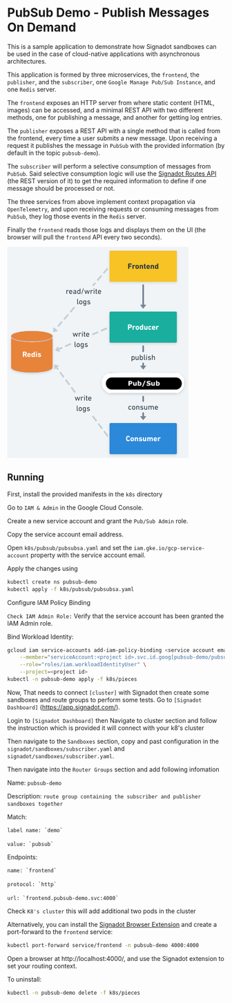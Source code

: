 # PubSub Demo - Publish Messages On Demand

This is a sample application to demonstrate how Signadot sandboxes can be used
in the case of cloud-native applications with asynchronous architectures.

This application is formed by three microservices, the `frontend`, the
`publisher`, and the `subscriber`, one `Google Manage Pub/Sub Instance`, and one `Redis` server.

The `frontend` exposes an HTTP server from where static content (HTML, images)
can be accessed, and a minimal REST API with two different methods, one for
publishing a message, and another for getting log entries.

The `publisher` exposes a REST API with a single method that is called from the
frontend, every time a user submits a new message. Upon receiving a request it
publishes the message in `PubSub` with the provided information (by default in
the topic `pubsub-demo`).

The `subscriber` will perform a selective consumption of messages from `PubSub`.
Said selective consumption logic will use the [Signadot Routes
API](https://github.com/signadot/routesapi) (the REST version of it) to get the
required information to define if one message should be processed or not.

The three services from above implement context propagation via `OpenTelemetry`,
and upon receiving requests or consuming messages from `PubSub`, they log those
events in the `Redis` server.

Finally the `frontend` reads those logs and displays them on the UI (the browser
will pull the `frontend` API every two seconds).

![image](./docs/images/architecture.png)

## Running

First, install the provided manifests in the `k8s` directory

Go to `IAM & Admin` in the Google Cloud Console.

Create a new service account and grant the `Pub/Sub Admin` role.

Copy the service account email address.

Open `k8s/pubsub/pubsubsa.yaml` and set the `iam.gke.io/gcp-service-account` property with the service account email.

Apply the changes using

```sh
kubectl create ns pubsub-demo
kubectl apply -f k8s/pubsub/pubsubsa.yaml
```
Configure IAM Policy Binding

`Check IAM Admin Role:` Verify that the service account has been granted the IAM Admin role.

Bind Workload Identity:

```sh
gcloud iam service-accounts add-iam-policy-binding <service account email> \
    --member="serviceAccount:<project id>.svc.id.goog[pubsub-demo/pubsub-ksa]" \
    --role="roles/iam.workloadIdentityUser" \
    --project=<project id>
kubectl -n pubsub-demo apply -f k8s/pieces
```

Now, That needs to connect `[cluster]` with Signadot then create some sandboxes and route groups 
to perform some tests.
Go to `[Signadot Dashboard]` (https://app.signadot.com/).

Login to `[Signadot Dashboard]` then Navigate to cluster section and follow the instruction which is provided
it will connect with your k8's cluster

Then navigate to the `Sandboxes` section, copy and past configuration in the `signadot/sandboxes/subscriber.yaml` and `signadot/sandboxes/subscriber.yaml`.

Then navigate into the `Router Groups` section and add following infomation

Name: `pubsub-demo`

Description: `route group containing the subscriber and publisher sandboxes together`

Match:  

    label name: `demo`

    value: `pubsub`

Endpoints:  

    name: `frontend`

    protocol: `http`
    
    url: `frontend.pubsub-demo.svc:4000`

Check `K8's cluster` this will add additional two pods in the cluster 

Alternatively, you can install the [Signadot Browser
Extension](https://www.signadot.com/docs/browser-extensions) and create a
port-forward to the `frontend` service:

```sh
kubectl port-forward service/frontend -n pubsub-demo 4000:4000
```

Open a browser at http://localhost:4000/, and use the Signadot extension to set
your routing context.

To uninstall:

```sh
kubectl -n pubsub-demo delete -f k8s/pieces
```